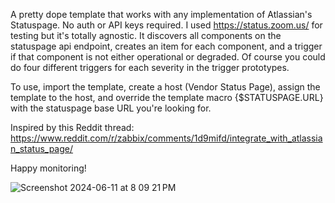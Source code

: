 A pretty dope template that works with any implementation of Atlassian's Statuspage. No auth or API keys required. I used https://status.zoom.us/ for testing but it's totally agnostic. 
It discovers all components on the statuspage api endpoint, creates an item for each component, and a trigger if that component is not either operational or degraded. Of course you could do four different triggers for each severity in the trigger prototypes.

To use, import the template, create a host (Vendor Status Page), assign the template to the host, and override the template macro {$STATUSPAGE.URL} with the statuspage base URL you're looking for. 

Inspired by this Reddit thread: https://www.reddit.com/r/zabbix/comments/1d9mifd/integrate_with_atlassian_status_page/

Happy monitoring!


![Screenshot 2024-06-11 at 8 09 21 PM](https://github.com/fullmetal-fred/zabbix-template-statuspage/assets/77683877/c0469e4f-903f-4831-876a-8b3e2b46ca7b)
